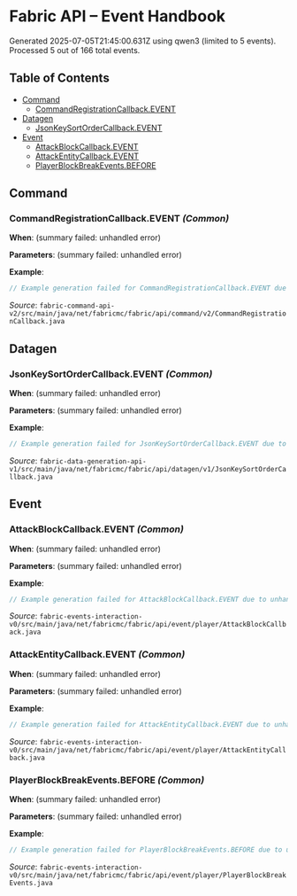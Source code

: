 # Fabric API – Event Handbook

Generated 2025-07-05T21:45:00.631Z using qwen3 (limited to 5 events).
Processed 5 out of 166 total events.

## Table of Contents
- [Command](#command)
  - [CommandRegistrationCallback.EVENT](#commandregistrationcallback.event)
- [Datagen](#datagen)
  - [JsonKeySortOrderCallback.EVENT](#jsonkeysortordercallback.event)
- [Event](#event)
  - [AttackBlockCallback.EVENT](#attackblockcallback.event)
  - [AttackEntityCallback.EVENT](#attackentitycallback.event)
  - [PlayerBlockBreakEvents.BEFORE](#playerblockbreakevents.before)

## Command

### CommandRegistrationCallback.EVENT *(Common)*

**When**: (summary failed: unhandled error)

**Parameters**: (summary failed: unhandled error)

**Example**:
```java
// Example generation failed for CommandRegistrationCallback.EVENT due to unhandled error.
```

*Source*: `fabric-command-api-v2/src/main/java/net/fabricmc/fabric/api/command/v2/CommandRegistrationCallback.java`


## Datagen

### JsonKeySortOrderCallback.EVENT *(Common)*

**When**: (summary failed: unhandled error)

**Parameters**: (summary failed: unhandled error)

**Example**:
```java
// Example generation failed for JsonKeySortOrderCallback.EVENT due to unhandled error.
```

*Source*: `fabric-data-generation-api-v1/src/main/java/net/fabricmc/fabric/api/datagen/v1/JsonKeySortOrderCallback.java`


## Event

### AttackBlockCallback.EVENT *(Common)*

**When**: (summary failed: unhandled error)

**Parameters**: (summary failed: unhandled error)

**Example**:
```java
// Example generation failed for AttackBlockCallback.EVENT due to unhandled error.
```

*Source*: `fabric-events-interaction-v0/src/main/java/net/fabricmc/fabric/api/event/player/AttackBlockCallback.java`

### AttackEntityCallback.EVENT *(Common)*

**When**: (summary failed: unhandled error)

**Parameters**: (summary failed: unhandled error)

**Example**:
```java
// Example generation failed for AttackEntityCallback.EVENT due to unhandled error.
```

*Source*: `fabric-events-interaction-v0/src/main/java/net/fabricmc/fabric/api/event/player/AttackEntityCallback.java`

### PlayerBlockBreakEvents.BEFORE *(Common)*

**When**: (summary failed: unhandled error)

**Parameters**: (summary failed: unhandled error)

**Example**:
```java
// Example generation failed for PlayerBlockBreakEvents.BEFORE due to unhandled error.
```

*Source*: `fabric-events-interaction-v0/src/main/java/net/fabricmc/fabric/api/event/player/PlayerBlockBreakEvents.java`
